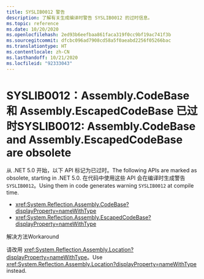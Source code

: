 ```yaml
---
title: SYSLIB0012 警告
description: 了解有关生成编译时警告 SYSLIB0012 的过时信息。
ms.topic: reference
ms.date: 10/20/2020
ms.openlocfilehash: 2ed93b6eefbaa861faca319f0cc9bf19ac741f3b
ms.sourcegitcommit: dfcbc096ad7908cd58a5f0aeabd2256f05266bac
ms.translationtype: HT
ms.contentlocale: zh-CN
ms.lasthandoff: 10/21/2020
ms.locfileid: "92333043"
---
```

# <a name="syslib0012-assemblycodebase-and-assemblyescapedcodebase-are-obsolete"></a><span data-ttu-id="31f0a-103">SYSLIB0012：Assembly.CodeBase 和 Assembly.EscapedCodeBase 已过时</span><span class="sxs-lookup"><span data-stu-id="31f0a-103">SYSLIB0012: Assembly.CodeBase and Assembly.EscapedCodeBase are obsolete</span></span>

<span data-ttu-id="31f0a-104">从 .NET 5.0 开始，以下 API 标记为已过时。</span><span class="sxs-lookup"><span data-stu-id="31f0a-104">The following APIs are marked as obsolete, starting in .NET 5.0.</span></span> <span data-ttu-id="31f0a-105">在代码中使用这些 API 会在编译时生成警告 `SYSLIB0012`。</span><span class="sxs-lookup"><span data-stu-id="31f0a-105">Using them in code generates warning `SYSLIB0012` at compile time.</span></span>

- <xref:System.Reflection.Assembly.CodeBase?displayProperty=nameWithType>
- <xref:System.Reflection.Assembly.EscapedCodeBase?displayProperty=nameWithType>

<span data-ttu-id="31f0a-106">解决方法</span><span class="sxs-lookup"><span data-stu-id="31f0a-106">Workaround</span></span>

<span data-ttu-id="31f0a-107">请改用 <xref:System.Reflection.Assembly.Location?displayProperty=nameWithType>。</span><span class="sxs-lookup"><span data-stu-id="31f0a-107">Use <xref:System.Reflection.Assembly.Location?displayProperty=nameWithType> instead.</span></span>
